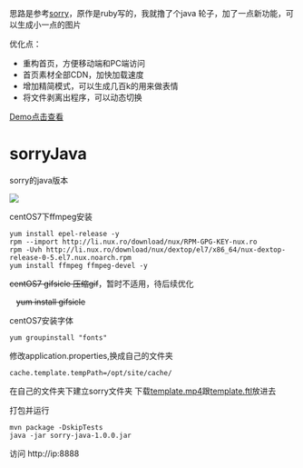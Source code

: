 思路是参考[sorry](https://github.com/xtyxtyx/sorry)，原作是ruby写的，我就撸了个java 轮子，加了一点新功能，可以生成小一点的图片

优化点：
* 重构首页，方便移动端和PC端访问
* 首页素材全部CDN，加快加载速度
* 增加精简模式，可以生成几百k的用来做表情
* 将文件剥离出程序，可以动态切换


[Demo点击查看](http://118.24.58.55/)

# sorryJava
sorry的java版本


![](http://ww1.sinaimg.cn/large/6efe8aa1ly1fphaxorc98j211i0nywku.jpg)

centOS7下ffmpeg安装

	yum install epel-release -y
	rpm --import http://li.nux.ro/download/nux/RPM-GPG-KEY-nux.ro
	rpm -Uvh http://li.nux.ro/download/nux/dextop/el7/x86_64/nux-dextop-release-0-5.el7.nux.noarch.rpm
    yum install ffmpeg ffmpeg-devel -y


~~centOS7 gifsicle 压缩gif~~，暂时不适用，待后续优化

    ~~yum install gifsicle~~

centOS7安装字体

	yum groupinstall "fonts"
	
修改application.properties,换成自己的文件夹

	cache.template.tempPath=/opt/site/cache/

在自己的文件夹下建立sorry文件夹
下载[template.mp4](http://118.24.58.55/sorry/template.mp4)跟[template.ftl](http://118.24.58.55/sorry/template.ftl)放进去
	
	
打包并运行
	
	mvn package -DskipTests
	java -jar sorry-java-1.0.0.jar
	
访问 http://ip:8888
	




